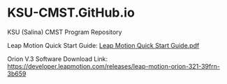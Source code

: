 # KSU-CMST.GitHub.io
KSU (Salina) CMST Program Repository

Leap Motion Quick Start Guide:
[Leap Motion Quick Start Guide.pdf](https://github.com/KSU-CMST/KSU-CMST.GitHub.io/files/12003311/Leap.Motion.Quick.Start.Guide.pdf)

Orion V.3 Software Download Link:
https://developer.leapmotion.com/releases/leap-motion-orion-321-39frn-3b659
